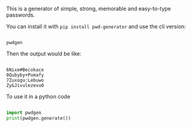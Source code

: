 This is a generator of simple, strong, memorable and easy-to-type passwords.

You can install it with `pip install pwd-generator` and use the cli version:

```

pwdgen
```

Then the output would be like:

```

6Nixe#Becokace
0Qubyby+Pomafy
7Zuxogu:Lebuwo
Zy&Jivulezexu0
```

To use it in a python code

```python

import pwdgen
print(pwdgen.generate())
```
